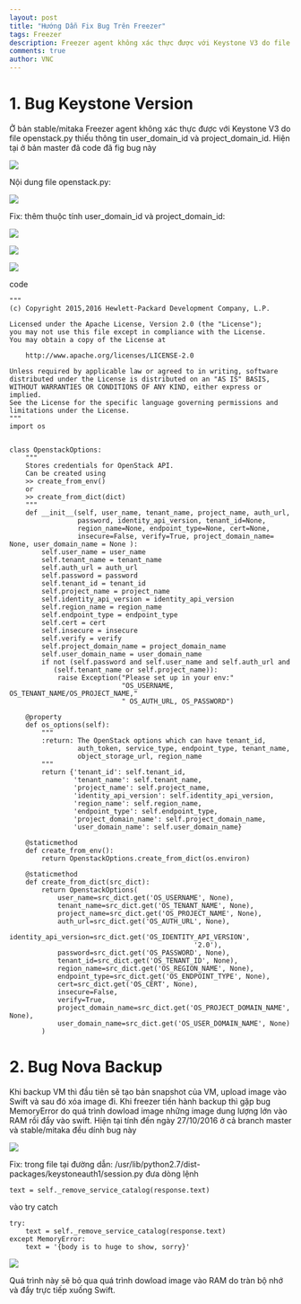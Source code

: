 ```yaml
---
layout: post
title: "Hướng Dẫn Fix Bug Trên Freezer"
tags: Freezer
description: Freezer agent không xác thực được với Keystone V3 do file openstack.py thiếu thông tin user_domain_id và project
comments: true
author: VNC
---
```

# 1. Bug Keystone Version

Ở bản stable/mitaka Freezer agent không xác thực được với Keystone V3 do file openstack.py thiếu thông tin user_domain_id và project_domain_id. Hiện tại ở bản master đã code đã fig bug này

![](http://image.prntscr.com/image/d9a62cf43b9446298564a028be099e57.png)

Nội dung file openstack.py:


![](http://image.prntscr.com/image/167d4ce50e66400b908121ba58114103.png)


Fix: thêm thuộc tính  user_domain_id và project_domain_id:

![](http://image.prntscr.com/image/808d252cd6d8437e819c3e52e09050c3.png)


![](http://image.prntscr.com/image/92ac125300794678b7ebd4aab200718e.png)


![](http://image.prntscr.com/image/9ec0ec1100334bf7b05a6b6514a82f64.png)


code

```
"""
(c) Copyright 2015,2016 Hewlett-Packard Development Company, L.P.

Licensed under the Apache License, Version 2.0 (the "License");
you may not use this file except in compliance with the License.
You may obtain a copy of the License at

    http://www.apache.org/licenses/LICENSE-2.0

Unless required by applicable law or agreed to in writing, software
distributed under the License is distributed on an "AS IS" BASIS,
WITHOUT WARRANTIES OR CONDITIONS OF ANY KIND, either express or implied.
See the License for the specific language governing permissions and
limitations under the License.
"""
import os


class OpenstackOptions:
    """
    Stores credentials for OpenStack API.
    Can be created using
    >> create_from_env()
    or
    >> create_from_dict(dict)
    """
    def __init__(self, user_name, tenant_name, project_name, auth_url,
                 password, identity_api_version, tenant_id=None,
                 region_name=None, endpoint_type=None, cert=None,
                 insecure=False, verify=True, project_domain_name= None, user_domain_name = None ):
        self.user_name = user_name
        self.tenant_name = tenant_name
        self.auth_url = auth_url
        self.password = password
        self.tenant_id = tenant_id
        self.project_name = project_name
        self.identity_api_version = identity_api_version
        self.region_name = region_name
        self.endpoint_type = endpoint_type
        self.cert = cert
        self.insecure = insecure
        self.verify = verify
        self.project_domain_name = project_domain_name
        self.user_domain_name = user_domain_name
        if not (self.password and self.user_name and self.auth_url and
           (self.tenant_name or self.project_name)):
            raise Exception("Please set up in your env:"
                            "OS_USERNAME, OS_TENANT_NAME/OS_PROJECT_NAME,"
                            " OS_AUTH_URL, OS_PASSWORD")

    @property
    def os_options(self):
        """
        :return: The OpenStack options which can have tenant_id,
                 auth_token, service_type, endpoint_type, tenant_name,
                 object_storage_url, region_name
        """
        return {'tenant_id': self.tenant_id,
                'tenant_name': self.tenant_name,
                'project_name': self.project_name,
                'identity_api_version': self.identity_api_version,
                'region_name': self.region_name,
                'endpoint_type': self.endpoint_type,
                'project_domain_name': self.project_domain_name,
                'user_domain_name': self.user_domain_name}

    @staticmethod
    def create_from_env():
        return OpenstackOptions.create_from_dict(os.environ)

    @staticmethod
    def create_from_dict(src_dict):
        return OpenstackOptions(
            user_name=src_dict.get('OS_USERNAME', None),
            tenant_name=src_dict.get('OS_TENANT_NAME', None),
            project_name=src_dict.get('OS_PROJECT_NAME', None),
            auth_url=src_dict.get('OS_AUTH_URL', None),
            identity_api_version=src_dict.get('OS_IDENTITY_API_VERSION',
                                              '2.0'),
            password=src_dict.get('OS_PASSWORD', None),
            tenant_id=src_dict.get('OS_TENANT_ID', None),
            region_name=src_dict.get('OS_REGION_NAME', None),
            endpoint_type=src_dict.get('OS_ENDPOINT_TYPE', None),
            cert=src_dict.get('OS_CERT', None),
            insecure=False,
            verify=True,
            project_domain_name=src_dict.get('OS_PROJECT_DOMAIN_NAME', None),
            user_domain_name=src_dict.get('OS_USER_DOMAIN_NAME', None)
        )

```

# 2. Bug Nova Backup

Khi backup VM thì đầu tiên sẽ tạo  bản snapshot của VM, upload image vào Swift và sau đó xóa image đi. Khi freezer tiến hành backup thì gặp bug MemoryError do quá trình dowload image những image dung lượng lớn vào RAM rồi đẩy vào swift. Hiện tại tính đến ngày 27/10/2016 ở cả branch master và stable/mitaka đều dính bug này 

![](http://image.prntscr.com/image/270b0d48e16a45b1a257283df3511ee0.png)


Fix: trong file tại đường dẫn: /usr/lib/python2.7/dist-packages/keystoneauth1/session.py đưa dòng lệnh

```
text = self._remove_service_catalog(response.text)
```
vào try catch

```
try:
    text = self._remove_service_catalog(response.text)
except MemoryError:
    text = '{body is to huge to show, sorry}'
```
![](http://image.prntscr.com/image/6d0cf5e58c23431e981a46494023cf4f.png)

Quá trình này sẽ bỏ qua quá trình dowload image vào RAM do tràn bộ nhớ và đẩy trực tiếp xuống Swift.

